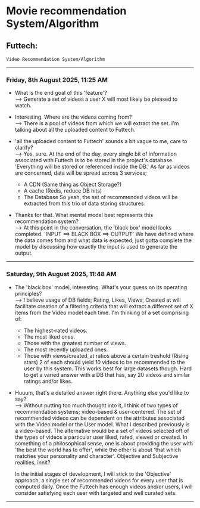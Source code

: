 # Movie recommendation System/Algorithm

## Futtech:
	Video Recommendation System/Algorithm
---

### Friday, 8th August 2025, 11:25 AM

* What is the end goal of this 'feature'?
<br />--> Generate a set of videos a user X will most likely be pleased to watch.

* Interesting. Where are the videos coming from?
<br />--> There is a pool of videos from which we will extract the set.
    I'm talking about all the uploaded content to Futtech.

* 'all the uploaded content to Futtech' sounds a bit vague to me, care to clarify?
<br />--> Yes, sure.
    At the end of the day, every single bit of information associated with Futtech
is to be stored in the project's database.
    'Everything will be stored or referenced inside the DB.'
    As far as videos are concerned, data will be spread across 3 services;
	* A CDN (Same thing as Object Storage?)
	* A cache (Redis, reduce DB hits)
	* The Database
    So yeah, the set of recommended videos will be extracted from this trio of 
data storing structures.

* Thanks for that. What mental model best represents this recommendation system?
<br />--> At this point in the conversation, the 'black box' model looks completed.
	'INPUT ==> BLACK BOX ==> OUTPUT'
    We have defined where the data comes from and what data is expected, just gotta
complete the model by discussing how exactly the input is used to generate the output.
---

### Saturday, 9th August 2025, 11:48 AM

* The 'black box' model, interesting. What's your guess on its operating principles?
<br />--> I believe usage of DB fields; Rating, Likes, Views, Created at will facilitate
creation of a filtering criteria that will extract a different set of X items from the
Video model each time.
    I'm thinking of a set comprising of:
	* The highest-rated videos.
	* The most liked ones.
	* Those with the greatest number of views.
	* The most recently uploaded ones.
	* Those with views/created_at ratios above a certain treshold (Rising stars)
    2 of each should yield 10 videos to be recommended to the user by this system.
    This works best for large datasets though. Hard to get a varied answer with a DB
that has, say 20 videos and similar ratings and/or likes.

* Huuum, that's a detailed answer right there. Anything else you'd like to say?
<br />--> Without putting too much thought into it, I think of two types of recommendation
systems; video-based & user-centered.
    The set of recommended videos can be dependent on the attributes associated with
the Video model or the User model. What I described previously is a video-based. The
alternative would be a set of videos selected off of the types of videos a particular
user liked, rated, viewed or created.
    In something of a philosophical sense, one is about providing the user with
'the best the world has to offer', while the other is about 'that which matches your
personality and character'.
    Objective and Subjective realities, innit?

    In the initial stages of development, I will stick to the 'Objective' approach,
a single set of recommended videos for every user that is computed daily.
    Once the Futtech has enough videos and/or users, I will consider satisfying each
user with targeted and well curated sets.
---
